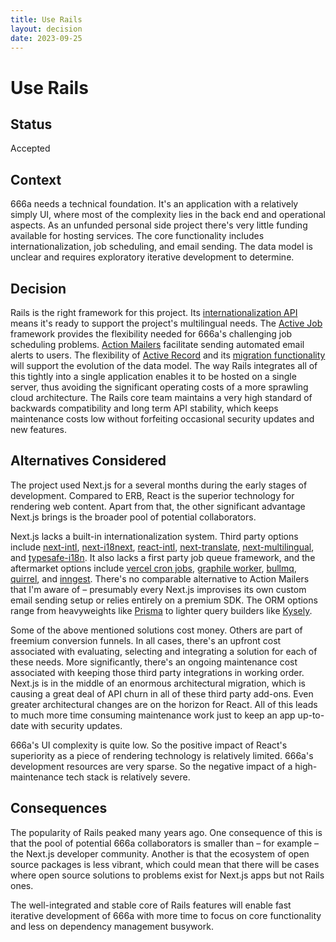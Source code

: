 ```yaml
---
title: Use Rails
layout: decision
date: 2023-09-25
---
```


# Use Rails

## Status

Accepted

## Context

666a needs a technical foundation. It's an application with a relatively simply UI, where most of the complexity lies in the back end and operational aspects. As an unfunded personal side project there's very little funding available for hosting services. The core functionality includes internationalization, job scheduling, and email sending. The data model is unclear and requires exploratory iterative development to determine.

## Decision

Rails is the right framework for this project. Its [internationalization API](https://guides.rubyonrails.org/i18n.html) means it's ready to support the project's multilingual needs. The [Active Job](https://guides.rubyonrails.org/active_job_basics.html) framework provides the flexibility needed for 666a's challenging job scheduling problems. [Action Mailers](https://guides.rubyonrails.org/action_mailer_basics.html) facilitate sending automated email alerts to users. The flexibility of [Active Record](https://guides.rubyonrails.org/active_record_basics.html) and its [migration functionality](https://guides.rubyonrails.org/active_record_migrations.html) will support the evolution of the data model. The way Rails integrates all of this tightly into a single application enables it to be hosted on a single server, thus avoiding the significant operating costs of a more sprawling cloud architecture. The Rails core team maintains a very high standard of backwards compatibility and long term API stability, which keeps maintenance costs low without forfeiting occasional security updates and new features.

## Alternatives Considered

The project used Next.js for a several months during the early stages of development. Compared to ERB, React is the superior technology for rendering web content. Apart from that, the other significant advantage Next.js brings is the broader pool of potential collaborators.

Next.js lacks a built-in internationalization system. Third party options include [next-intl](https://next-intl-docs.vercel.app/), [next-i18next](https://github.com/i18next/next-i18next), [react-intl](https://www.npmjs.com/package/react-intl), [next-translate](https://github.com/aralroca/next-translate), [next-multilingual](https://github.com/Avansai/next-multilingual), and [typesafe-i18n](https://github.com/ivanhofer/typesafe-i18n). It also lacks a first party job queue framework, and the aftermarket options include [vercel cron jobs](https://vercel.com/blog/cron-jobs), [graphile worker](https://worker.graphile.org/), [bullmq](https://docs.bullmq.io/), [quirrel](https://quirrel.dev/), and [inngest](https://www.inngest.com/). There's no comparable alternative to Action Mailers that I'm aware of – presumably every Next.js improvises its own custom email sending setup or relies entirely on a premium SDK. The ORM options range from heavyweights like [Prisma](https://www.prisma.io/) to lighter query builders like [Kysely](https://kysely.dev/).

Some of the above mentioned solutions cost money. Others are part of freemium conversion funnels. In all cases, there's an upfront cost associated with evaluating, selecting and integrating a solution for each of these needs. More significantly, there's an ongoing maintenance cost associated with keeping those third party integrations in working order. Next.js is in the middle of an enormous architectural migration, which is causing a great deal of API churn in all of these third party add-ons. Even greater architectural changes are on the horizon for React. All of this leads to much more time consuming maintenance work just to keep an app up-to-date with security updates.

666a's UI complexity is quite low. So the positive impact of React's superiority as a piece of rendering technology is relatively limited. 666a's development resources are very sparse. So the negative impact of a high-maintenance tech stack is relatively severe.

## Consequences

The popularity of Rails peaked many years ago. One consequence of this is that the pool of potential 666a collaborators is smaller than – for example – the Next.js developer community. Another is that the ecosystem of open source packages is less vibrant, which could mean that there will be cases where open source solutions to problems exist for Next.js apps but not Rails ones.

The well-integrated and stable core of Rails features will enable fast iterative development of 666a with more time to focus on core functionality and less on dependency management busywork.
